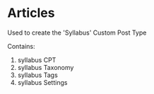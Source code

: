 # Articles

Used to create the 'Syllabus' Custom Post Type

Contains:

1. syllabus CPT
1. syllabus Taxonomy
1. syllabus Tags
1. syllabus Settings